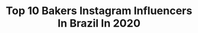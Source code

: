 ---
title: Top 10 Bakers Instagram Influencers In Brazil In 2020
description: Identify the most popular Instagram accounts on inBeat.
platform: Instagram
profiles:
  - username: "gilklan"
    fullname: >-
      GILKLAN
    location: "Brazil"
    followers: 5990
    engagement: 1065
    commentsToLikes: 0.027848
    avatar: "https://scontent-amt2-1.cdninstagram.com/v/t51.2885-19/s320x320/75322209_479177266061724_7469216241077452800_n.jpg?_nc_ht=scontent-amt2-1.cdninstagram.com&_nc_ohc=f0sYfpdbMesAX89EM9z&oh=09ffbdc051757a929ce57c6465c86f6a&oe=5EB952B3"
    verified: false
    hashtags: "#clip, #music, #dj, #tunelive"
  - username: "chezmabi"
    fullname: >-
      O Quebra-Nozes Chez Mabi
    location: "Brazil"
    followers: 5784
    engagement: 596
    commentsToLikes: 0.092596
    avatar: "https://scontent-nrt1-1.cdninstagram.com/v/t51.2885-19/s320x320/14280511_1821378428098019_823766432_a.jpg?_nc_ht=scontent-nrt1-1.cdninstagram.com&_nc_ohc=0P9QYYZOWowAX_VSgHr&oh=d7245ba3356e4a4f16c9254206e6a471&oe=5EA35BE0"
    verified: false
    hashtags: "#macaron, #quiche, #cookiemonster, #foodstyling"
  - username: "liliankustercakedesigner"
    fullname: >-
      Lilian Kuster
    location: "Brazil"
    followers: 15221
    engagement: 337
    commentsToLikes: 0.155776
    avatar: "https://scontent-lhr8-1.cdninstagram.com/v/t51.2885-19/s320x320/82228398_256893205281704_2016515870213275648_n.jpg?_nc_ht=scontent-lhr8-1.cdninstagram.com&_nc_ohc=HF76Lh7M5yAAX_rtzpW&oh=305673c993b6efa138813588d756c291&oe=5EB984DE"
    verified: false
    hashtags: "#jadyconfeitos, #juntassomosmaisfortes, #confeiteiras, #lovecake"
  - username: "pratofundo"
    fullname: >-
      PratoFundo por Vitor Hugo
    location: "Brazil"
    followers: 28041
    engagement: 332
    commentsToLikes: 0.040015
    avatar: "https://scontent-lhr8-1.cdninstagram.com/v/t51.2885-19/s320x320/74666131_555281491992669_2064541185199833088_n.jpg?_nc_ht=scontent-lhr8-1.cdninstagram.com&_nc_ohc=xrM2Rl2m53IAX9jInz_&oh=bdf8535c20633bf82ee8f3f69e3e3780&oe=5EBCC7A6"
    verified: false
    hashtags: "#sorvetecaseiro, #notco, #livenoinstagram, #foodlover"
  - username: "decor_it_yourself"
    fullname: >-
      𝙳𝚊𝚗𝚒 𝚃𝚘𝚕𝚎𝚍𝚘®Decor It Yourself
    location: "Brazil"
    followers: 47520
    engagement: 100
    commentsToLikes: 0.134230
    avatar: "https://scontent-lht6-1.cdninstagram.com/v/t51.2885-19/s320x320/88918190_203721657407099_4284649169647304704_n.jpg?_nc_ht=scontent-lht6-1.cdninstagram.com&_nc_ohc=6BDsTjq_E8YAX_BlkT9&oh=aabc3ab8373b08d8999b43d31da22ffb&oe=5EBC5BCC"
    verified: false
    hashtags: "#wallgallery, #bolodeliquidificador, #quarentine, #bowl"
  - username: "joaohskate"
    fullname: >-
      ❄️🌹Joao Henrique🌹❄️
    location: "Brazil"
    followers: 3896
    engagement: 2265
    commentsToLikes: 0.032041
    avatar: "https://scontent-lhr8-1.cdninstagram.com/v/t51.2885-19/s320x320/67055883_828172130910774_3623943024674865152_n.jpg?_nc_ht=scontent-lhr8-1.cdninstagram.com&_nc_ohc=EvDJWJ7NeakAX9hWASI&oh=24f8499c6250fc5c8b87a656da05cccb&oe=5EBC9C16"
    verified: false
    hashtags: "#skateboardinisfun, #stayhome, #skatespot, #skater"
  - username: "padocadoalex"
    fullname: >-
      🇧🇷 Padoca do Alex 😉🌾
    location: "Brazil"
    followers: 88779
    engagement: 156
    commentsToLikes: 0.054586
    avatar: "https://scontent-ams4-1.cdninstagram.com/v/t51.2885-19/s320x320/18161923_1359398640764542_1425634481745690624_a.jpg?_nc_ht=scontent-ams4-1.cdninstagram.com&_nc_ohc=xPfT1pDg0xYAX8MCMYB&oh=30035be4d0a7ff981fdaf6deb551ae10&oe=5EA497DE"
    verified: false
    hashtags: "#corte, #gastronomiasocial, #fazsentido, #fermentonatural"
  - username: "primechefbr"
    fullname: >-
      PRIME CHEF
    location: "Brazil"
    followers: 128687
    engagement: 145
    commentsToLikes: 0.441608
    avatar: "https://scontent-ams4-1.cdninstagram.com/v/t51.2885-19/s320x320/65435523_644932832643011_2973809375493226496_n.jpg?_nc_ht=scontent-ams4-1.cdninstagram.com&_nc_ohc=eLr7P0XmmU8AX-QBGEf&oh=ce193e602f3f8c2077717df845c5a509&oe=5EB0AF29"
    verified: false
    hashtags: "#yummy, #cakedesign, #paodemel, #weddingcake"
  - username: "cakes_ideas_videos"
    fullname: >-
      por Any de Lucca @belalu.bolos
    location: "Brazil"
    followers: 675610
    engagement: 31
    commentsToLikes: 0.003368
    avatar: "https://scontent-amt2-1.cdninstagram.com/v/t51.2885-19/s150x150/16790319_1242225005893599_8504748983745249280_a.jpg?_nc_ht=scontent-amt2-1.cdninstagram.com&_nc_ohc=yfpXygAL8gEAX8-SzPj&oh=778b4e092555dcb05bf99c67a37a11a6&oe=5EB23D68"
    verified: false
    hashtags: "#bakestagram, #caketutorials, #cutecookies, #sugarart"
  - username: "fipan.oficial"
    fullname: >-
      FIPAN - Feira de Negócios
    location: "Brazil"
    followers: 24514
    engagement: 115
    commentsToLikes: 0.039050
    avatar: "https://scontent-ams4-1.cdninstagram.com/v/t51.2885-19/s150x150/40643013_1129289680560160_312463444924170240_n.jpg?_nc_ht=scontent-ams4-1.cdninstagram.com&_nc_ohc=vSJGhjWiXeoAX-gsWXc&oh=dba30538db98874aa58366a882993202&oe=5EA9DDCC"
    verified: false
    hashtags: "#confeitaria, #pao, #baker, #alimenta"
---